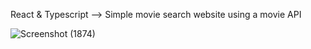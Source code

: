 React & Typescript --> Simple movie search website using a movie API


![Screenshot (1874)](https://github.com/nithinlycanz/film-web/assets/81744339/70c25327-ac4b-4f62-81a3-07bcf0dac053)

